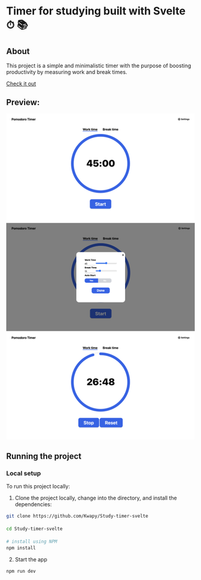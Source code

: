# Timer for studying built with Svelte ⏱ 📚
## About
This project is a simple and minimalistic timer with the purpose of boosting productivity by measuring work and break times.

[Check it out]


## Preview: 
![previewImage](./preview1.png)
![previewImage](./preview2.png)
![previewImage](./preview3.png)


## Running the project
### Local setup
To run this project locally: 
1. Clone the project locally, change into the directory, and install the dependencies:

```sh
git clone https://github.com/Kwapy/Study-timer-svelte

cd Study-timer-svelte

# install using NPM
npm install
```

2. Start the app

```
npm run dev
```

[Check it out]: https://studytimer.vercel.app